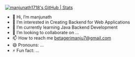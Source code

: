 [![manjunath1718's GitHub | Stats](https://stats.quira.sh/manjunath1718/github?theme=dark)](https://quira.sh?utm_source=widgets&utm_campaign=manjunath1718)
- 👋 Hi, I’m manjunath
- 👀 I’m interested in Creating Backend for Web Applications 
- 🌱 I’m currently learning Java Backend Development
- 💞️ I’m looking to collaborate on ...
- 📫 How to reach me betagerimanju7@gmail.com
- 😄 Pronouns: ...
- ⚡ Fun fact: ...

<!---
manjunath1718/manjunath1718 is a ✨ special ✨ repository because its `README.md` (this file) appears on your GitHub profile.
You can click the Preview link to take a look at your changes.
--->
